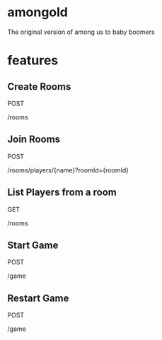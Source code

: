 # amongold
The original version of among us to baby boomers



# features

## Create Rooms

POST

/rooms

## Join Rooms

POST

/rooms/players/{name}?roomId={roomId}

## List Players from a room

GET

/rooms

## Start Game

POST

/game

## Restart Game

POST

/game
